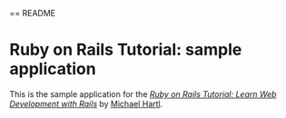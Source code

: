 == README

# Ruby on Rails Tutorial: sample application
This is the sample application for the
[*Ruby on Rails Tutorial:
Learn Web Development with Rails*](http://www.railstutorial.org/) by [Michael Hartl](http://www.michaelhartl.com/).
